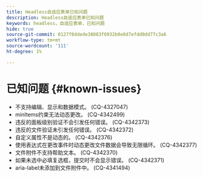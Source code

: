 ```yaml
---
title: Headless自适应表单已知问题
description: Headless自适应表单已知问题
keywords: headless，自适应表单，已知问题
hide: true
source-git-commit: 0127f8ddede38083f0932b0e8d7efdd0dd77c3a6
workflow-type: tm+mt
source-wordcount: '111'
ht-degree: 1%

---
```



# 已知问题 {#known-issues}

* 不支持编辑、显示和数据模式。 (CQ-4327047)
* minItems约束无法动态更改。 (CQ-4342499)
* 违反的面板级别验证不会引发任何错误。 (CQ-4342373)
* 违反的文件验证未引发任何错误。 (CQ-4342372)
* 自定义属性不是动态的。 (CQ-4342376)
* 使用表达式在更改事件时动态更改文件数据会导致无限循环。 (CQ-4342377)
* 文件附件不支持帮助文本。 (CQ-4342370)
* 如果未选中必填复选框，提交时不会显示错误。 (CQ-4342371)
* aria-label未添加到文件附件中。 (CQ-4341494)
